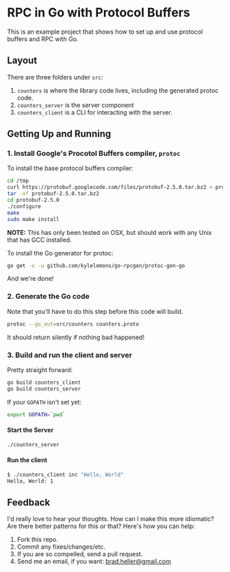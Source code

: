 # RPC in Go with Protocol Buffers

This is an example project that shows how to set up and use protocol buffers
and RPC with Go.

## Layout

There are three folders under `src`:

1. `counters` is where the library code lives, including the generated protoc
   code.
1. `counters_server` is the server component
1. `counters_client` is a CLI for interacting with the server.

## Getting Up and Running

### 1. Install Google's Procotol Buffers compiler, `protoc`

To install the base protocol buffers compiler:

``` bash
cd /tmp
curl https://protobuf.googlecode.com/files/protobuf-2.5.0.tar.bz2 > protobuf-2.5.0.tar.bz2
tar -xf protobuf-2.5.0.tar.bz2
cd protobuf-2.5.0
./configure
make
sudo make install
```

**NOTE:** This has only been tested on OSX, but should work with any Unix that
has GCC installed.

To install the Go generator for protoc:

``` bash
go get -v -u github.com/kylelemons/go-rpcgen/protoc-gen-go
```

And we're done!

### 2. Generate the Go code

Note that you'll have to do this step before this code will build.

``` bash
protoc --go_out=src/counters counters.proto
```

It should return silently if nothing bad happened!

### 3. Build and run the client and server

Pretty straight forward:

``` bash
go build counters_client
go build counters_server
```

If your `GOPATH` isn't set yet:

``` bash
export GOPATH=`pwd`
```

#### Start the Server

``` bash
./counters_server
```

#### Run the client

``` bash
$ ./counters_client inc "Hello, World"
Hello, World: 1
```

## Feedback

I'd really love to hear your thoughts. How can I make this more idiomatic? Are there better patterns for this or that? Here's how you can help:

1. Fork this repo.
1. Commit any fixes/changes/etc.
1. If you are so compelled, send a pull request.
1. Send me an email, if you want: brad.heller@gmail.com
